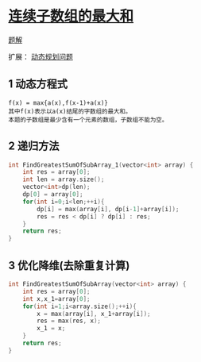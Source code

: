 # [连续子数组的最大和](https://www.nowcoder.com/practice/459bd355da1549fa8a49e350bf3df484)
[题解](./main_1.cpp)

扩展：
[动态规划问题]()

## 1 动态方程式

```formula
f(x) = max{a(x),f(x-1)+a(x)}
其中f(x)表示以a(x)结尾的字数组的最大和。
本题的子数组是最少含有一个元素的数组，子数组不能为空。
```

## 2 递归方法

```cpp
int FindGreatestSumOfSubArray_1(vector<int> array) {
    int res = array[0];
    int len = array.size();
    vector<int>dp(len);
    dp[0] = array[0];
    for(int i=0;i<len;++i){
        dp[i] = max(array[i], dp[i-1]+array[i]);
        res = res < dp[i] ? dp[i] : res;
    }
    return res;
}
```

## 3 优化降维(去除重复计算)

```cpp
int FindGreatestSumOfSubArray(vector<int> array) {
    int res = array[0];
    int x,x_1=array[0];
    for(int i=1;i<array.size();++i){
        x = max(array[i], x_1+array[i]);
        res = max(res, x);
        x_1 = x;
    }
    return res;
}
```